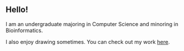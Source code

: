 Hello!
----
I am an undergraduate majoring in Computer Science and minoring in Bioinformatics. 

I also enjoy drawing sometimes. You can check out my work [here](https://grape-ffs.com/).
